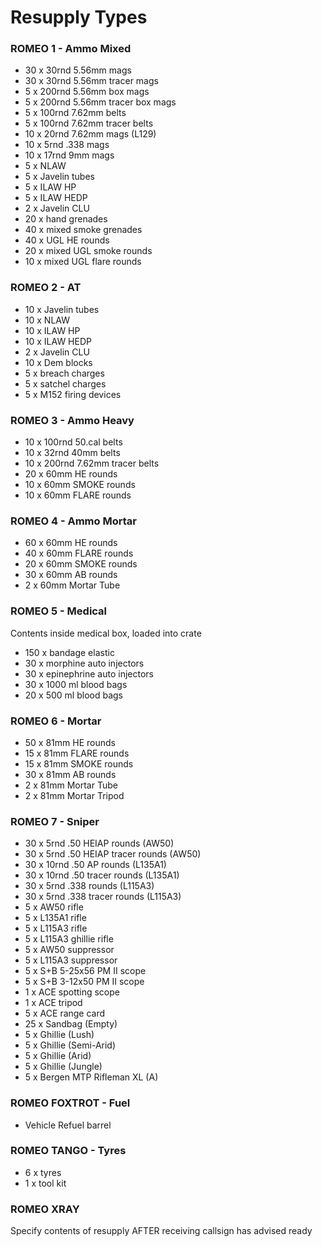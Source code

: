 # Resupply Types

### ROMEO 1 - Ammo Mixed

- 30 x 30rnd 5.56mm mags
- 30 x 30rnd 5.56mm tracer mags
- 5 x 200rnd 5.56mm box mags
- 5 x 200rnd 5.56mm tracer box mags
- 5 x 100rnd 7.62mm belts
- 5 x 100rnd 7.62mm tracer belts
- 10 x 20rnd 7.62mm mags (L129)
- 10 x 5rnd .338 mags
- 10 x 17rnd 9mm mags
- 5 x NLAW
- 5 x Javelin tubes
- 5 x ILAW HP
- 5 x ILAW HEDP
- 2 x Javelin CLU
- 20 x hand grenades
- 40 x mixed smoke grenades
- 40 x UGL HE rounds
- 20 x mixed UGL smoke rounds
- 10 x mixed UGL flare rounds

### ROMEO 2 - AT

- 10 x Javelin tubes
- 10 x NLAW
- 10 x ILAW HP
- 10 x ILAW HEDP
- 2 x Javelin CLU
- 10 x Dem blocks
- 5 x breach charges
- 5 x satchel charges
- 5 x M152 firing devices

### ROMEO 3 - Ammo Heavy

- 10 x 100rnd 50.cal belts
- 10 x 32rnd 40mm belts
- 10 x 200rnd 7.62mm tracer belts
- 20 x 60mm HE rounds
- 10 x 60mm SMOKE rounds
- 10 x 60mm FLARE rounds

### ROMEO 4 - Ammo Mortar

- 60 x 60mm HE rounds
- 40 x 60mm FLARE rounds
- 20 x 60mm SMOKE rounds
- 30 x 60mm AB rounds
- 2 x 60mm Mortar Tube

### ROMEO 5 - Medical

Contents inside medical box, loaded into crate

- 150 x bandage elastic
- 30 x morphine auto injectors
- 30 x epinephrine auto injectors
- 30 x 1000 ml blood bags
- 20 x 500 ml blood bags

### ROMEO 6 - Mortar

- 50 x 81mm HE rounds
- 15 x 81mm FLARE rounds
- 15 x 81mm SMOKE rounds
- 30 x 81mm AB rounds
- 2 x 81mm Mortar Tube
- 2 x 81mm Mortar Tripod

### ROMEO 7 - Sniper

- 30 x 5rnd .50 HEIAP rounds (AW50)
- 30 x 5rnd .50 HEIAP tracer rounds (AW50)
- 30 x 10rnd .50 AP rounds (L135A1)
- 30 x 10rnd .50 tracer rounds (L135A1)
- 30 x 5rnd .338 rounds (L115A3)
- 30 x 5rnd .338 tracer rounds (L115A3)
- 5 x AW50 rifle
- 5 x L135A1 rifle
- 5 x L115A3 rifle
- 5 x L115A3 ghillie rifle
- 5 x AW50 suppressor
- 5 x L115A3 suppressor
- 5 x S+B 5-25x56 PM II scope
- 5 x S+B 3-12x50 PM II scope
- 1 x ACE spotting scope
- 1 x ACE tripod
- 5 x ACE range card
- 25 x Sandbag (Empty)
- 5 x Ghillie (Lush)
- 5 x Ghillie (Semi-Arid)
- 5 x Ghillie (Arid)
- 5 x Ghillie (Jungle)
- 5 x Bergen MTP Rifleman XL (A)

### ROMEO FOXTROT - Fuel

- Vehicle Refuel barrel

### ROMEO TANGO - Tyres

- 6 x tyres
- 1 x tool kit

### ROMEO XRAY

Specify contents of resupply AFTER receiving callsign has advised ready
